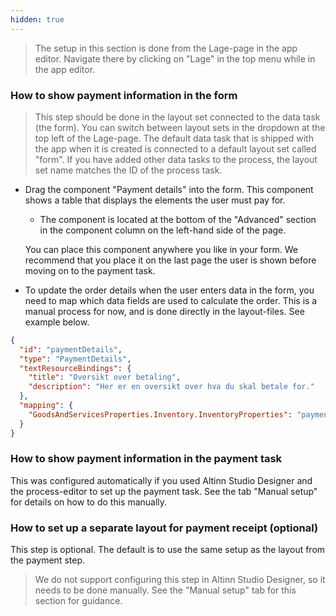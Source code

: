 ```yaml
---
hidden: true
---
```

> The setup in this section is done from the Lage-page in the app editor. Navigate there by clicking on "Lage"
> in the top menu while in the app editor.

### How to show payment information in the form
> This step should be done in the layout set connected to the data task (the form). You can switch between layout sets 
> in the dropdown at the top left of the Lage-page. The default data task that is shipped with the app when it is created
> is connected to a default layout set called "form". If you have added other data tasks to the process, the layout set
> name matches the ID of the process task.

- Drag the component "Payment details" into the form. This component shows a table that displays the elements the user
  must pay for.
  - The component is located at the bottom of the "Advanced" section in the component column on the left-hand side of
    the page.
  
  You can place this component anywhere you like in your form. We recommend that you place it on the last page the user 
  is shown before moving on to the payment task.

- To update the order details when the user enters data in the form, you need to map which data fields are used to 
  calculate the order. This is a manual process for now, and is done directly in the layout-files. See example below.

```json {linenos=false,hl_lines=[8,9,10]}
{
  "id": "paymentDetails",
  "type": "PaymentDetails",
  "textResourceBindings": {
    "title": "Oversikt over betaling",
    "description": "Her er en oversikt over hva du skal betale for."
  },
  "mapping": {
    "GoodsAndServicesProperties.Inventory.InventoryProperties": "paymentDetails"
  }
}
```

### How to show payment information in the payment task
This was configured automatically if you used Altinn Studio Designer and the process-editor to set up the payment task.
See the tab "Manual setup" for details on how to do this manually.

### How to set up a separate layout for payment receipt (optional)
This step is optional. The default is to use the same setup as the layout from the payment step.

> We do not support configuring this step in Altinn Studio Designer, so it needs to be done manually. 
> See the "Manual setup" tab for this section for guidance.
